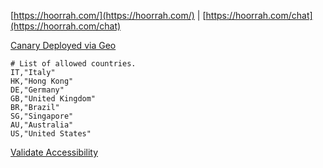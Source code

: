 
[https://hoorrah.com/](https://hoorrah.com/) | [https://hoorrah.com/chat](https://hoorrah.com/chat)

[Canary Deployed via Geo](http://nginx.org/en/docs/http/ngx_http_geo_module.html)

```ssh
# List of allowed countries.
IT,"Italy"
HK,"Hong Kong"
DE,"Germany"
GB,"United Kingdom"
BR,"Brazil"
SG,"Singapore"
AU,"Australia"
US,"United States"
```

[Validate Accessibility](https://geopeeker.com/fetch/?url=https%3A%2F%2Fhoorrah.com%2F)
